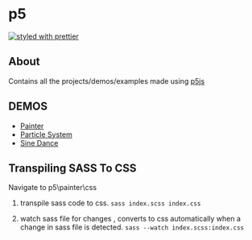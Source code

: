 # p5

[![styled with prettier](https://img.shields.io/badge/styled_with-prettier-ff69b4.svg)](https://github.com/prettier/prettier)

## About

Contains all the projects/demos/examples made using [p5js](https://p5js.org/)

## DEMOS

* [Painter](https://karthikJagadeesh.github.io/p5/painter)
* [Particle System](https://karthikJagadeesh.github.io/p5/particle-system)
* [Sine Dance](https://karthikJagadeesh.github.io/p5/sine-dance)

## Transpiling SASS To CSS

Navigate to p5\painter\css

1. transpile sass code to css.
    `sass index.scss index.css`

2. watch sass file for changes , converts to css automatically when a change in sass file is detected.
    `sass --watch index.scss:index.css`
